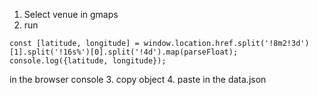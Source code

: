 1. Select venue in gmaps
2. run
```
const [latitude, longitude] = window.location.href.split('!8m2!3d')[1].split('!16s%')[0].split('!4d').map(parseFloat); console.log({latitude, longitude});
```
in the browser console
3. copy object
4. paste in the data.json
